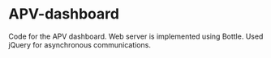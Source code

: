 # APV-dashboard

Code for the APV dashboard. Web server is implemented using Bottle. Used jQuery for asynchronous communications.
